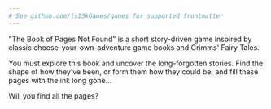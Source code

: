 ```yaml
---
# See github.com/js13kGames/games for supported frontmatter
---
```

"The Book of Pages Not Found" is a short story-driven game inspired by classic choose-your-own-adventure game books and Grimms' Fairy Tales.

You must explore this book and uncover the long-forgotten stories. Find the shape of how they’ve been, or form them how they could be, and fill these pages with the ink long gone…

Will you find all the pages?